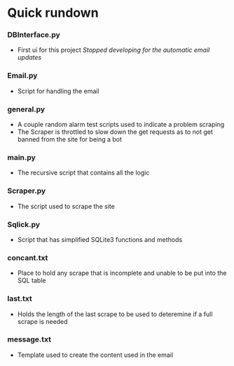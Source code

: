# Quick rundown
### DBInterface.py
* First ui for this project _Stopped developing for the automatic email updates_
### Email.py
* Script for handling the email
### general.py
* A couple random alarm test scripts used to indicate a problem scraping
* The Scraper is throttled to slow down the get requests as to not get banned from the site for being a bot
### main.py
* The recursive script that contains all the logic
### Scraper.py
* The script used to scrape the site
### Sqlick.py
* Script that has simplified SQLite3 functions and methods
### concant.txt
* Place to hold any scrape that is incomplete and unable to be put into the SQL table
### last.txt
* Holds the length of the last scrape to be used to deteremine if a full scrape is needed
### message.txt
* Template used to create the content used in the email
